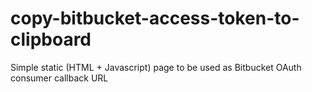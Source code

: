 # copy-bitbucket-access-token-to-clipboard
Simple static (HTML + Javascript) page to be used as Bitbucket OAuth consumer callback URL
